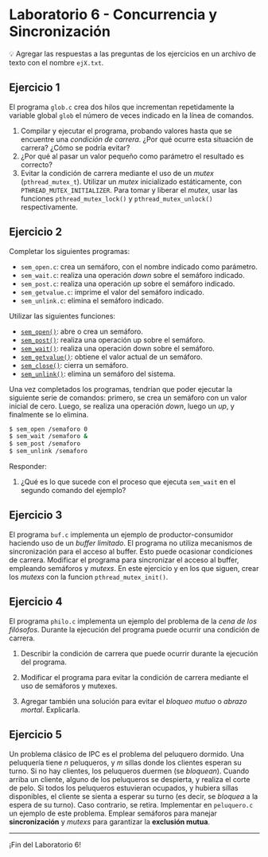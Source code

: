 # Laboratorio 6 - Concurrencia y Sincronización

:bulb: Agregar las respuestas a las preguntas de los ejercicios en un archivo de texto con el nombre `ejX.txt`.

## Ejercicio 1

El programa `glob.c` crea dos hilos que incrementan repetidamente la variable global `glob` el número de veces indicado en la línea de comandos.

1. Compilar y ejecutar el programa, probando valores hasta que se encuentre una _condición de carrera_. ¿Por qué ocurre esta situación de carrera? ¿Cómo se podría evitar?
2. ¿Por qué al pasar un valor pequeño como parámetro el resultado es correcto?
3. Evitar la condición de carrera mediante el uso de un _mutex_ (`pthread_mutex_t`). Utilizar un _mutex_ inicializado estáticamente, con `PTHREAD_MUTEX_INITIALIZER`. Para tomar y liberar el _mutex_, usar las funciones `pthread_mutex_lock()` y `pthread_mutex_unlock()` respectivamente.

## Ejercicio 2

Completar los siguientes programas:

* `sem_open.c`: crea un semáforo, con el nombre indicado como parámetro.
* `sem_wait.c`: realiza una operación _down_ sobre el semáforo indicado.
* `sem_post.c`: realiza una operación _up_ sobre el semáforo indicado.
* `sem_getvalue.c`: imprime el valor del semáforo indicado.
* `sem_unlink.c`: elimina el semáforo indicado.

Utilizar las siguientes funciones:
* [`sem_open()`](https://man7.org/linux/man-pages/man3/sem_open.3.html): abre o crea un semáforo.
* [`sem_post()`](https://man7.org/linux/man-pages/man3/sem_post.3.html): realiza una operación up sobre el semáforo.
* [`sem_wait()`](https://man7.org/linux/man-pages/man3/sem_post.3.html): realiza una operación down sobre el semáforo.
* [`sem_getvalue()`](https://man7.org/linux/man-pages/man3/sem_getvalue.3.html): obtiene el valor actual de un semáforo.
* [`sem_close()`](https://man7.org/linux/man-pages/man3/sem_close.3.html): cierra un semáforo.
* [`sem_unlink()`](https://man7.org/linux/man-pages/man3/sem_unlink.3.html): elimina un semáforo del sistema.

Una vez completados los programas, tendrían que poder ejecutar la siguiente serie de comandos: primero, se crea un semáforo con un valor inicial de cero. Luego, se  realiza una operación _down_, luego un _up_, y finalmente se lo elimina.

```bash
$ sem_open /semaforo 0
$ sem_wait /semaforo &
$ sem_post /semaforo
$ sem_unlink /semaforo

```
Responder:

1. ¿Qué es lo que sucede con el proceso que ejecuta `sem_wait` en el segundo comando del ejemplo?

## Ejercicio 3

El programa `buf.c` implementa un ejemplo de productor-consumidor haciendo uso de un _buffer limitado_. El programa no utiliza mecanismos de sincronización para el acceso al buffer. Esto puede ocasionar condiciones de carrera. Modificar el programa para sincronizar el acceso al buffer, empleando semáforos y _mutexs_. En este ejercicio y en los que siguen, crear los _mutexs_ con la funcion `pthread_mutex_init()`.

## Ejercicio 4

El programa `philo.c` implementa un ejemplo del problema de la _cena de los filósofos_. Durante la ejecución del programa puede ocurrir una condición de carrera.

1. Describir la condición de carrera que puede ocurrir durante la ejecución del programa.

2. Modificar el programa para evitar la condición de carrera mediante el uso de semáforos y mutexes.

3. Agregar también una solución para evitar el _bloqueo mutuo_ o _abrazo mortal_. Explicarla.

## Ejercicio 5 

Un problema clásico de IPC es el problema del peluquero dormido. Una peluquería tiene *n* peluqueros, y *m* sillas donde los clientes esperan su turno. Si no hay clientes, los peluqueros duermen (se _bloquean_). Cuando arriba un cliente, alguno de los peluqueros se despierta, y realiza el corte de pelo. Si todos los peluqueros estuvieran ocupados, y hubiera sillas disponibles, el cliente se sienta a esperar su turno (es decir, se _bloquea_ a la espera de su turno). Caso contrario, se retira. Implementar en `peluquero.c` un ejemplo de este problema. Emplear semáforos para manejar **sincronización** y _mutexs_ para garantizar la **exclusión mutua**.

---

¡Fin del Laboratorio 6!
